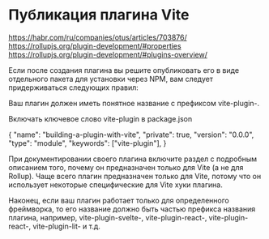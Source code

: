 # Публикация плагина Vite

<https://habr.com/ru/companies/otus/articles/703876/>
<https://rollupjs.org/plugin-development/#properties>
<https://rollupjs.org/plugin-development/#plugins-overview/>

Если после создания плагина вы решите опубликовать его в виде отдельного пакета для установки через NPM, вам следует придерживаться следующих правил:

Ваш плагин должен иметь понятное название с префиксом vite-plugin-.

Включать ключевое слово vite-plugin в package.json

{
"name": "building-a-plugin-with-vite",
"private": true,
"version": "0.0.0",
"type": "module",
"keywords": ["vite-plugin"],
}

При документировании своего плагина включите раздел с подробным описанием того, почему он предназначен только для Vite (а не для Rollup). Чаще всего плагин предназначен только для Vite, потому что он использует некоторые специфические для Vite хуки плагина.

Наконец, если ваш плагин работает только для определенного фреймворка, то его название должно быть частью префикса названия плагина, например, vite-plugin-svelte-, vite-plugin-react-, vite-plugin-react-, vite-plugin-lit- и т.д.
